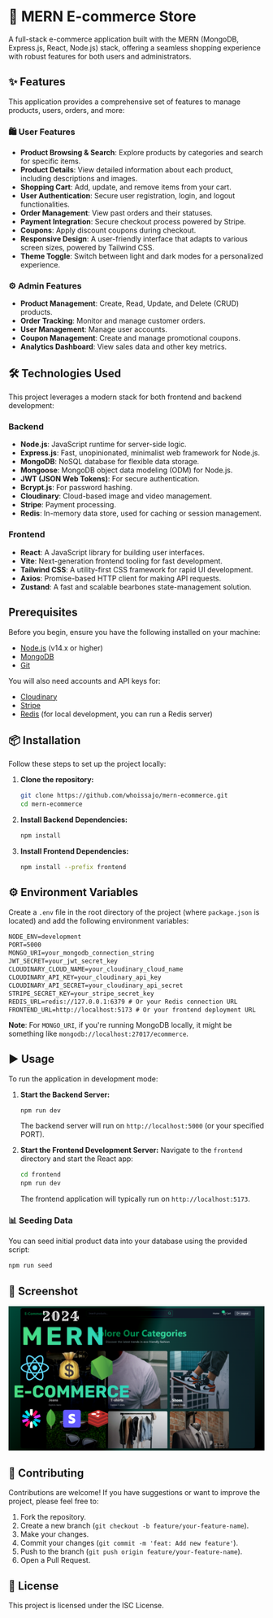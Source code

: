 # 🚀 MERN E-commerce Store

A full-stack e-commerce application built with the MERN (MongoDB, Express.js, React, Node.js) stack, offering a seamless shopping experience with robust features for both users and administrators.

## ✨ Features

This application provides a comprehensive set of features to manage products, users, orders, and more:

### 🛍️ User Features
*   **Product Browsing & Search**: Explore products by categories and search for specific items.
*   **Product Details**: View detailed information about each product, including descriptions and images.
*   **Shopping Cart**: Add, update, and remove items from your cart.
*   **User Authentication**: Secure user registration, login, and logout functionalities.
*   **Order Management**: View past orders and their statuses.
*   **Payment Integration**: Secure checkout process powered by Stripe.
*   **Coupons**: Apply discount coupons during checkout.
*   **Responsive Design**: A user-friendly interface that adapts to various screen sizes, powered by Tailwind CSS.
*   **Theme Toggle**: Switch between light and dark modes for a personalized experience.

### ⚙️ Admin Features
*   **Product Management**: Create, Read, Update, and Delete (CRUD) products.
*   **Order Tracking**: Monitor and manage customer orders.
*   **User Management**: Manage user accounts.
*   **Coupon Management**: Create and manage promotional coupons.
*   **Analytics Dashboard**: View sales data and other key metrics.

## 🛠️ Technologies Used

This project leverages a modern stack for both frontend and backend development:

### Backend
*   **Node.js**: JavaScript runtime for server-side logic.
*   **Express.js**: Fast, unopinionated, minimalist web framework for Node.js.
*   **MongoDB**: NoSQL database for flexible data storage.
*   **Mongoose**: MongoDB object data modeling (ODM) for Node.js.
*   **JWT (JSON Web Tokens)**: For secure authentication.
*   **Bcrypt.js**: For password hashing.
*   **Cloudinary**: Cloud-based image and video management.
*   **Stripe**: Payment processing.
*   **Redis**: In-memory data store, used for caching or session management.

### Frontend
*   **React**: A JavaScript library for building user interfaces.
*   **Vite**: Next-generation frontend tooling for fast development.
*   **Tailwind CSS**: A utility-first CSS framework for rapid UI development.
*   **Axios**: Promise-based HTTP client for making API requests.
*   **Zustand**: A fast and scalable bearbones state-management solution.

##  Prerequisites

Before you begin, ensure you have the following installed on your machine:
*   [Node.js](https://nodejs.org/en/) (v14.x or higher)
*   [MongoDB](https://www.mongodb.com/try/download/community)
*   [Git](https://git-scm.com/)

You will also need accounts and API keys for:
*   [Cloudinary](https://cloudinary.com/)
*   [Stripe](https://stripe.com/)
*   [Redis](https://redis.io/) (for local development, you can run a Redis server)

## 📦 Installation

Follow these steps to set up the project locally:

1.  **Clone the repository:**
    ```bash
    git clone https://github.com/whoissajo/mern-ecommerce.git
    cd mern-ecommerce
    ```

2.  **Install Backend Dependencies:**
    ```bash
    npm install
    ```

3.  **Install Frontend Dependencies:**
    ```bash
    npm install --prefix frontend
    ```

## ⚙️ Environment Variables

Create a `.env` file in the root directory of the project (where `package.json` is located) and add the following environment variables:

```
NODE_ENV=development
PORT=5000
MONGO_URI=your_mongodb_connection_string
JWT_SECRET=your_jwt_secret_key
CLOUDINARY_CLOUD_NAME=your_cloudinary_cloud_name
CLOUDINARY_API_KEY=your_cloudinary_api_key
CLOUDINARY_API_SECRET=your_cloudinary_api_secret
STRIPE_SECRET_KEY=your_stripe_secret_key
REDIS_URL=redis://127.0.0.1:6379 # Or your Redis connection URL
FRONTEND_URL=http://localhost:5173 # Or your frontend deployment URL
```

**Note**: For `MONGO_URI`, if you're running MongoDB locally, it might be something like `mongodb://localhost:27017/ecommerce`.

## ▶️ Usage

To run the application in development mode:

1.  **Start the Backend Server:**
    ```bash
    npm run dev
    ```
    The backend server will run on `http://localhost:5000` (or your specified PORT).

2.  **Start the Frontend Development Server:**
    Navigate to the `frontend` directory and start the React app:
    ```bash
    cd frontend
    npm run dev
    ```
    The frontend application will typically run on `http://localhost:5173`.

### 📊 Seeding Data

You can seed initial product data into your database using the provided script:

```bash
npm run seed
```

## 📸 Screenshot

![E-commerce Store Screenshot](frontend/public/screenshot-for-readme.png)

## 🤝 Contributing

Contributions are welcome! If you have suggestions or want to improve the project, please feel free to:
1.  Fork the repository.
2.  Create a new branch (`git checkout -b feature/your-feature-name`).
3.  Make your changes.
4.  Commit your changes (`git commit -m 'feat: Add new feature'`).
5.  Push to the branch (`git push origin feature/your-feature-name`).
6.  Open a Pull Request.

## 📜 License

This project is licensed under the ISC License.
